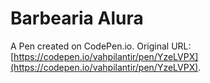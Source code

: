 # Barbearia Alura

A Pen created on CodePen.io. Original URL: [https://codepen.io/vahpilantir/pen/YzeLVPX](https://codepen.io/vahpilantir/pen/YzeLVPX).

